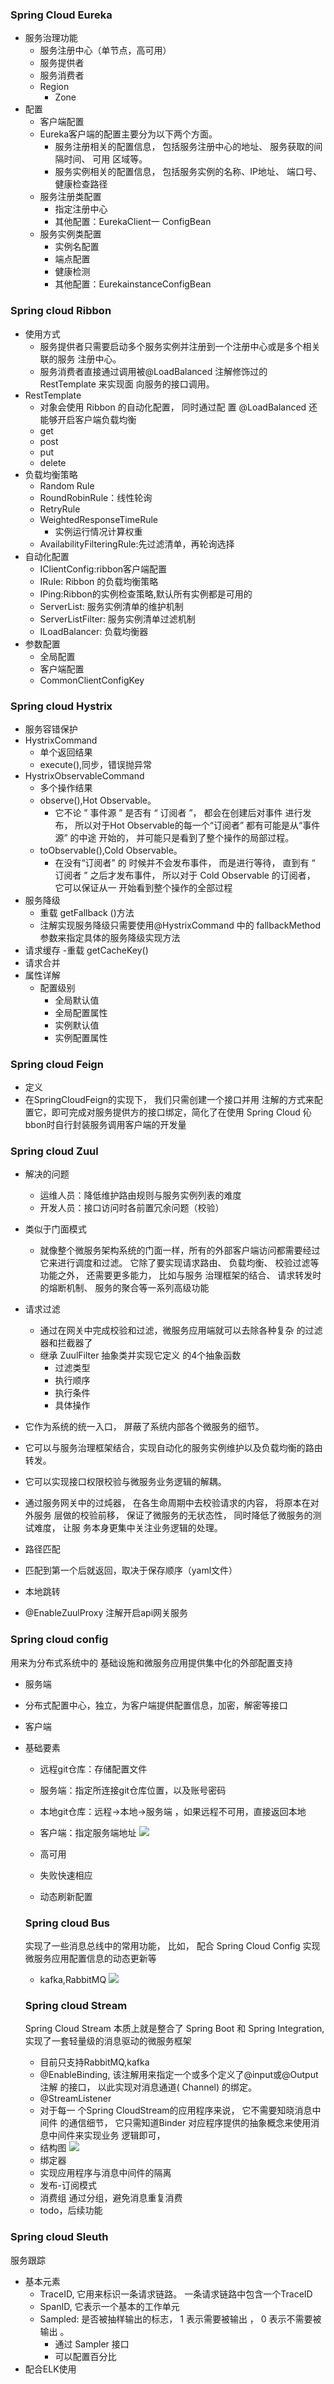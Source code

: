 ### Spring Cloud Eureka
- 服务治理功能
  - 服务注册中心（单节点，高可用）
  - 服务提供者
  - 服务消费者
  - Region
    - Zone
- 配置
  - 客户端配置
  - Eureka客户端的配置主要分为以下两个方面。
    -  服务注册相关的配置信息， 包括服务注册中心的地址、 服务获取的间隔时间、 可用 区域等。
     -  服务实例相关的配置信息， 包括服务实例的名称、IP地址、 端口号、 健康检查路径  
  - 服务注册类配置
    - 指定注册中心 
    - 其他配置：EurekaClient一 ConfigBean
  - 服务实例类配置
    - 实例名配置
    - 端点配置
    - 健康检测
    - 其他配置：EurekainstanceConfigBean
### Spring cloud Ribbon
- 使用方式
  - 服务提供者只需要启动多个服务实例并注册到一个注册中心或是多个相关联的服务 注册中心。
  - 服务消费者直接通过调用被@LoadBalanced 注解修饰过的 RestTemplate 来实现面 向服务的接口调用。
- RestTemplate
  - 对象会使用 Ribbon 的自动化配置， 同时通过配 置 @LoadBalanced 还能够开启客户端负载均衡
  - get
  - post
  - put
  - delete
- 负载均衡策略
  - Random Rule
  - RoundRobinRule：线性轮询
  - RetryRule
  - WeightedResponseTimeRule
    - 实例运行情况计算权重
  - AvailabilityFilteringRule:先过滤清单，再轮询选择
- 自动化配置
  - IClientConfig:ribbon客户端配置
  - IRule: Ribbon 的负载均衡策略
  - IPing:Ribbon的实例检查策略,默认所有实例都是可用的
  - ServerList<Server>: 服务实例清单的维护机制
  - ServerListFilter<Server>: 服务实例清单过滤机制 
  - ILoadBalancer: 负载均衡器
- 参数配置
  - 全局配置
  - 客户端配置
  - CommonClientConfigKey
### Spring cloud Hystrix
- 服务容错保护
- HystrixCommand
  - 单个返回结果
  - execute(),同步，错误抛异常
- HystrixObservableCommand
  - 多个操作结果
  - observe(),Hot Observable。
    - 它不论 ” 事件源 ” 是否有 “ 订阅者 ”， 都会在创建后对事件 进行发布， 所以对于Hot Observable的每一个“订阅者” 都有可能是从“事件源” 的中途 开始的， 并可能只是看到了整个操作的局部过程。
  - toObservable(),Cold Observable。
    - 在没有“订阅者” 的 时候并不会发布事件， 而是进行等待， 直到有 “ 订阅者 ” 之后才发布事件， 所以对于 Cold Observable 的订阅者， 它可以保证从一 开始看到整个操作的全部过程
- 服务降级
  - 重载 getFallback ()方法
  - 注解实现服务降级只需要使用@HystrixCommand 中的 fallbackMethod 参数来指定具体的服务降级实现方法
- 请求缓存
  -重载 getCacheKey()
- 请求合并
- 属性详解
   - 配置级别
     - 全局默认值
     - 全局配置属性
     - 实例默认值
     - 实例配置属性
### Spring cloud Feign
- 定义
 - 在SpringCloudFeign的实现下， 我们只需创建一个接口并用 注解的方式来配置它，即可完成对服务提供方的接口绑定，简化了在使用 Spring Cloud 伈bbon时自行封装服务调用客户端的开发量
### Spring cloud Zuul
 - 解决的问题
    - 运维人员：降低维护路由规则与服务实例列表的难度 
    - 开发人员：接口访问时各前置冗余问题（校验）
 - 类似于门面模式
   - 就像整个微服务架构系统的门面一样，所有的外部客户端访问都需要经过它来进行调度和过滤。 它除了要实现请求路由、 负载均衡、 校验过滤等功能之外， 还需要更多能力， 比如与服务 治理框架的结合、 请求转发时的熔断机制、 服务的聚合等一系列高级功能
 - 请求过滤
   - 通过在网关中完成校验和过滤，微服务应用端就可以去除各种复杂 的过滤器和拦截器了
   - 继承 ZuulFilter 抽象类并实现它定义 的4个抽象函数
      - 过滤类型
      - 执行顺序
      - 执行条件
      - 具体操作
   
 - 它作为系统的统一入口， 屏蔽了系统内部各个微服务的细节。
 - 它可以与服务治理框架结合，实现自动化的服务实例维护以及负载均衡的路由转发。
 - 它可以实现接口权限校验与微服务业务逻辑的解耦。
 - 通过服务网关中的过炖器， 在各生命周期中去校验请求的内容， 将原本在对外服务
   层做的校验前移， 保证了微服务的无状态性， 同时降低了微服务的测试难度， 让服 务本身更集中关注业务逻辑的处理。
 - 路径匹配
  - 匹配到第一个后就返回，取决于保存顺序（yaml文件）
 - 本地跳转
 
 - @EnableZuulProxy 注解开启api网关服务
 
 ### Spring cloud config
 用来为分布式系统中的 基础设施和微服务应用提供集中化的外部配置支持
 -  服务端
   - 分布式配置中心，独立，为客户端提供配置信息，加密，解密等接口
 - 客户端
 
 - 基础要素
   - 远程git仓库：存储配置文件
   - 服务端：指定所连接git仓库位置，以及账号密码
   - 本地git仓库：远程->本地->服务端 ，如果远程不可用，直接返回本地
   - 客户端：指定服务端地址
   ![](https://i.loli.net/2019/03/28/5c9c344f4e57a.png)
   
   - 高可用
   - 失败快速相应
   - 动态刷新配置
   
   ### Spring cloud Bus
   
   实现了一些消息总线中的常用功能， 比如， 配合 Spring Cloud Config 实现微服务应用配置信息的动态更新等
   - kafka,RabbitMQ
   ![](https://i.loli.net/2019/03/28/5c9c6f7c3f459.png)
   
   ### Spring cloud Stream
    Spring Cloud Stream 本质上就是整合了 Spring Boot 和 Spring Integration, 实现了一套轻量级的消息驱动的微服务框架
    - 目前只支持RabbitMQ,kafka
    - @EnableBinding, 该注解用来指定一个或多个定义了@input或@Output注解 的接口， 以此实现对消息通道( Channel) 的绑定。
    - @StreamListener
    - 对于每一 个Spring CloudStream的应用程序来说， 它不需要知晓消息中间件 的通信细节， 它只需知道Binder 对应程序提供的抽象概念来使用消息中间件来实现业务 逻辑即可， 
    - 结构图
    ![](https://i.loli.net/2019/03/28/5c9c723b1a4a7.png)
    - 绑定器
     - 实现应用程序与消息中间件的隔离
    - 发布-订阅模式
    - 消费组 通过分组，避免消息重复消费
    - todo，后续功能
  ### Spring cloud Sleuth 
  服务跟踪
  - 基本元素
    - TraceID, 它用来标识一条请求链路。 一条请求链路中包含一个TraceID
    - SpanID, 它表示一个基本的工作单元
    - Sampled: 是否被抽样输出的标志， 1 表示需要被输出 ， 0 表示不需要被输出 。
       - 通过 Sampler 接口
       - 可以配置百分比
  - 配合ELK使用
    
    